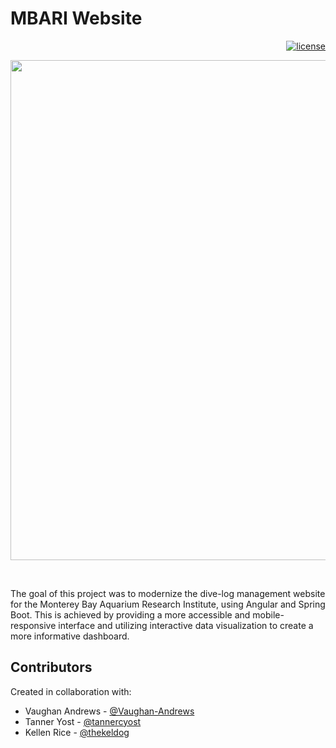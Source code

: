 # MBARI Website

<p align="right">
  <a href="https://github.com/tterb/polr/blob/master/LICENSE"><img src="https://img.shields.io/badge/license-MIT-blue.svg" alt="license"/></a>
</p>

<p align="center">
  <img src="https://user-images.githubusercontent.com/16360374/58050562-88fedb00-7b04-11e9-90ca-3532e73d9c27.png" width="800"/>
</p>
<br/>

The goal of this project was to modernize the dive-log management website for the Monterey Bay Aquarium Research Institute, using Angular and Spring Boot. This is achieved by providing a more accessible and mobile-responsive interface and utilizing interactive data visualization to create a more informative dashboard.  


## Contributors  

Created in collaboration with:  
  * Vaughan Andrews - [@Vaughan-Andrews](https://github.com/Vaughan-Andrews)
  * Tanner Yost - [@tannercyost](https://github.com/tannercyost)
  * Kellen Rice - [@thekeldog](https://github.com/thekeldog)